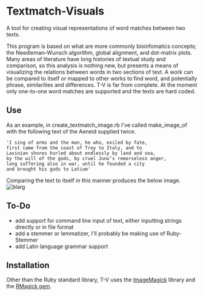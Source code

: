 Textmatch-Visuals
=================

A tool for creating visual representations of word matches between two texts.

This program is based on what are more commonly bioinfomatics concepts; the Needleman–Wunsch algorithm, 
global alignment, and dot-matrix plots.  Many areas of literature have long histories of textual study 
and comparison, so this analysis is nothing new, but presents a means of visualizing the relations between words in 
two sections of text.  A work can be compared to itself or mapped to other works to find word, and potentially phrase, 
similarities and differences.  T-V is far from complete.  At the moment only one-to-one word matches are supported and 
the texts are hard coded.

Use
---
As an example, in create_textmatch_image.rb I've called make_image_of with the following text of the Aeneid supplied twice.   

    'I sing of arms and the man, he who, exiled by fate,  
    first came from the coast of Troy to Italy, and to  
    Lavinian shores hurled about endlessly by land and sea,  
    by the will of the gods, by cruel Juno’s remorseless anger,  
    long suffering also in war, until he founded a city  
    and brought his gods to Latium'

Comparing the text to itself in this manner produces the below image.
![blarg](http://i.imgur.com/dgsqS.png)


To-Do
-----
*  add support for command line input of text, either inputting strings directly or in file format  
*  add a stemmer or lemmatizer, I'll probably be making use of Ruby-Stemmer  
*  add Latin language grammar support

Installation
------------
Other than the Ruby standard library, T-V uses the [ImageMagick](http://www.imagemagick.org/script/index.php) library 
and the [RMagick gem](http://rmagick.rubyforge.org/). 
